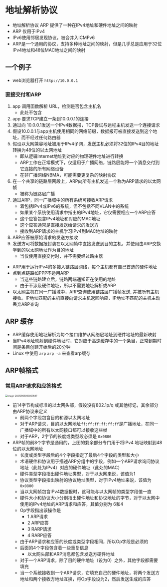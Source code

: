 # 地址解析协议

- 地址解析协议 ARP 提供了一种在IPv4地址和硬件地址之间的映射
- ARP 仅用于IPv4
- IPv6使用邻居发现协议，被合并入ICMPv6
- ARP是一个通用的协议，支持多种地址之间的映射，但是几乎总是应用于32位IPv4地址和48位MAC地址之间的映射



## 一个例子

- web浏览器打开 `http://10.0.0.1`

### 直接交付和ARP

1. app 调用函数解析 URL，检测是否包含主机名
   - 此处不包含
2. app 要求TCP建立一条到10.0.0.1的连接
3. 通过向 10.0.0.1发送一个IPv4数据报，TCP尝试与远程主机发送一个连接请求
4. 假设10.0.0.1与app主机使用相同的网络前缀，数据报可被直接发送到这个地址，而不经过任何路由器
5. 假设以太网兼容地址被用于IPv4子网，发送主机必须将32位的IPv4目的地址转换为48位的以太网地址
   - 即从逻辑Internet地址到对应的物理硬件地址进行转换
   - ARP工作在正常模式下，仅适用于广播网络，链路层能将一个消息交付到它连接的所有网络设备
   - 在非广播网络NBMA，可能需要更复杂的映射协议
6. 在一个共享的链路层网段上，ARP向所有主机发送一个称为ARP请求的以太网帧
   - 被称为链路层广播
7. 通过ARP，同一广播域中的所有系统可接收ARP请求
   - 着包括IPv4或IPv6的系统，但不包括不同VLAN中的系统
   - 如果某个系统使用请求中指出的IPv4地址，它仅需要相应一个ARP应答
   - 这个应答包含IPv4地址和对应的MAC地址
   - 这个应答通常是直接发送给请求的发送方
   - 接收到ARP请求的主机学习IPv4到MAC地址的映射
8. ARP应答被原始请求的发送方接收
9. 发送方可将数据报封装在以太网帧中直接发送到目的主机，并使用由ARP交换学到的以太网地址作为目的地址
   - 当仅使用直接交付时，并不需要经过路由器

- ARP用于运行IPv4的多接入链路层网络，每个主机都有自己首选的硬件地址
- 点到点链路如PPP不适用ARP
  - 当这些链路建立后，链路两端通知正在使用的地址
  - 由于不涉及硬件地址，所以不需要地址解析或ARP
- 以太网主机在同一广播域中，ARP查询使用链路层广播帧发送, 并被所有主机接收。IP地址匹配的主机直接向请求主机返回响应，IP地址不匹配的主机主动丢弃ARP查询



## ARP 缓存

- ARP缓存使用地址解析为每个接口维护从网络层地址到硬件地址的最新映射
- 当IPv4地址映射到硬件地址时，它对应于高速缓存中的一个条目，正常到期时间是条目创建开始后的20分钟
- Linux 中使用 `arp` `arp -a` 来查看arp缓存



## ARP帧格式

### 常用ARP请求和应答格式

<img src="https://i.loli.net/2021/10/12/3Bls4nTHvXEGmog.png" alt="image-20210905093007687" style="zoom:50%;" />

- 前14字节构成标准的以太网头部，假设没有802.1p/q 或其他标记，其余部分由ARP协议来定义
  - 前两个字段包含目的和源以太网地址
  - 对于ARP请求，目的以太网地址`ff:ff:ff:ff:ff:ff`是广播地址，在同一广播域中的所有以太网接口都可以接收这些帧
  - 对于ARP，2字节的长度或类型段必须是 `0x0806`
- ARP帧的前8个字节是通用的，上图的剩余部分专门用于将IPv4 地址映射到48位的以太网地址
  - 长度或类型字段后的4个字段指定了最后4个字段的类型和大小
  - 术语硬件和协议用于描述ARP分组中的字段，例如一个ARP请求询问协议地址（此处为IPv4）对应的硬件地址（此处的MAC）
  - 硬件类型字段指出硬件地址类型，对于以太网来说，该值为1
  - 协议类型字段指出映射的协议地址类型，对于IPv4地址来说，该值为`0x0800`
  - 当以太网帧包含IPv4数据报时，这可能与以太网帧的类型字段值一直
  - 硬件大小和协议大小分别指出硬件地址和协议地址的字节，对于以太网中使用的IPv4地址的ARP请求和应答，其值分别为 6和4
  - Op字段指出该操作是
    - 1 ARP请求
    - 2 ARP应答
    - 3 RARP请求
    - 4 RARP应答
  - 由于ARP请求和应答的长度或类型字段相同，所以Op字段是必须的
  - 后面的4个字段包含着一些重复信息
    - 以太网头部和ARP消息都包含发送方硬件地址
  - 对于一个ARP请求，除了目的硬件地址（设为0）之外，其他字段都需要填充
  - 当一个系统接收到一个ARP请求，它填充自己的硬件地址，将两个发送方地址和两个接收方地址互换，将Op字段设为2，然后发送生成的应答



